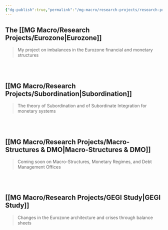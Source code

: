 ```yaml
---
{"dg-publish":true,"permalink":"/mg-macro/research-projects/research-projects/","created":"2023-12-11T21:40:44.391+00:00"}
---
```



## The [[MG Macro/Research Projects/Eurozone\|Eurozone]]

> My project on imbalances in the Eurozone financial and monetary structures


<br />
<br />

## [[MG Macro/Research Projects/Subordination\|Subordination]]

> The theory of Subordination and of Subordinate Integration for monetary systems


<br />
<br />

## [[MG Macro/Research Projects/Macro-Structures & DMO\|Macro-Structures & DMO]]

> Coming soon on Macro-Structures, Monetary Regimes, and Debt Management Offices


<br />
<br />

## [[MG Macro/Research Projects/GEGI Study\|GEGI Study]]

> Changes in the Eurozone architecture and crises through balance sheets